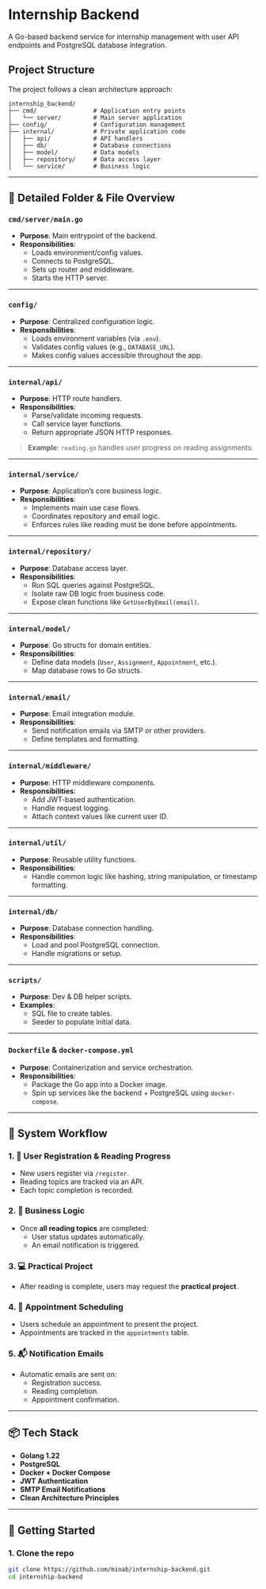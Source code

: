 # Internship Backend

A Go-based backend service for internship management with user API endpoints and PostgreSQL database integration.

## Project Structure

The project follows a clean architecture approach:

```
internship_backend/
├── cmd/                # Application entry points
│   └── server/         # Main server application
├── config/             # Configuration management
├── internal/           # Private application code
│   ├── api/            # API handlers
│   ├── db/             # Database connections
│   ├── model/          # Data models
│   ├── repository/     # Data access layer
│   └── service/        # Business logic
```


---

## 📌 Detailed Folder & File Overview

### `cmd/server/main.go`
- **Purpose**: Main entrypoint of the backend.
- **Responsibilities**:
  - Loads environment/config values.
  - Connects to PostgreSQL.
  - Sets up router and middleware.
  - Starts the HTTP server.

---

### `config/`
- **Purpose**: Centralized configuration logic.
- **Responsibilities**:
  - Loads environment variables (via `.env`).
  - Validates config values (e.g., `DATABASE_URL`).
  - Makes config values accessible throughout the app.

---

### `internal/api/`
- **Purpose**: HTTP route handlers.
- **Responsibilities**:
  - Parse/validate incoming requests.
  - Call service layer functions.
  - Return appropriate JSON HTTP responses.

> **Example**: `reading.go` handles user progress on reading assignments.

---

### `internal/service/`
- **Purpose**: Application’s core business logic.
- **Responsibilities**:
  - Implements main use case flows.
  - Coordinates repository and email logic.
  - Enforces rules like reading must be done before appointments.

---

### `internal/repository/`
- **Purpose**: Database access layer.
- **Responsibilities**:
  - Run SQL queries against PostgreSQL.
  - Isolate raw DB logic from business code.
  - Expose clean functions like `GetUserByEmail(email)`.

---

### `internal/model/`
- **Purpose**: Go structs for domain entities.
- **Responsibilities**:
  - Define data models (`User`, `Assignment`, `Appointment`, etc.).
  - Map database rows to Go structs.

---

### `internal/email/`
- **Purpose**: Email integration module.
- **Responsibilities**:
  - Send notification emails via SMTP or other providers.
  - Define templates and formatting.

---

### `internal/middleware/`
- **Purpose**: HTTP middleware components.
- **Responsibilities**:
  - Add JWT-based authentication.
  - Handle request logging.
  - Attach context values like current user ID.

---

### `internal/util/`
- **Purpose**: Reusable utility functions.
- **Responsibilities**:
  - Handle common logic like hashing, string manipulation, or timestamp formatting.

---

### `internal/db/`
- **Purpose**: Database connection handling.
- **Responsibilities**:
  - Load and pool PostgreSQL connection.
  - Handle migrations or setup.

---

### `scripts/`
- **Purpose**: Dev & DB helper scripts.
- **Examples**:
  - SQL file to create tables.
  - Seeder to populate initial data.

---

### `Dockerfile` & `docker-compose.yml`
- **Purpose**: Containerization and service orchestration.
- **Responsibilities**:
  - Package the Go app into a Docker image.
  - Spin up services like the backend + PostgreSQL using `docker-compose`.

---

## 🧠 System Workflow

### 1. 🔐 User Registration & Reading Progress
- New users register via `/register`.
- Reading topics are tracked via an API.
- Each topic completion is recorded.

### 2. 🧠 Business Logic
- Once **all reading topics** are completed:
  - User status updates automatically.
  - An email notification is triggered.

### 3. 💻 Practical Project
- After reading is complete, users may request the **practical project**.

### 4. 📅 Appointment Scheduling
- Users schedule an appointment to present the project.
- Appointments are tracked in the `appointments` table.

### 5. 📬 Notification Emails
- Automatic emails are sent on:
  - Registration success.
  - Reading completion.
  - Appointment confirmation.

---

## 📦 Tech Stack

- **Golang 1.22**
- **PostgreSQL**
- **Docker + Docker Compose**
- **JWT Authentication**
- **SMTP Email Notifications**
- **Clean Architecture Principles**

---

## 🚀 Getting Started

### 1. Clone the repo
```bash
git clone https://github.com/minab/internship-backend.git
cd internship-backend
```
